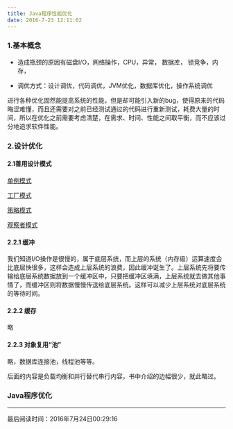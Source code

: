 ```yaml
---
title: Java程序性能优化
date: 2016-7-23 12:11:02
---
```


### 1.基本概念

- 造成瓶颈的原因有磁盘I/O，网络操作，CPU，异常， 数据库， 锁竞争，内存，


- 调优方式：设计调优，代码调优，JVM优化，数据库优化，操作系统调优

进行各种优化固然能提高系统的性能，但是却可能引入新的bug，使得原来的代码晦涩难懂，而且还需要对之前已经测试通过的代码进行重新测试，耗费大量的时间，所以在优化之前需要考虑清楚，在需求、时间、性能之间取平衡，而不应该过分地追求软件性能。



### 2.设计优化

#### 2.1善用设计模式

[单例模式](http://9avalon.com/%E8%AE%BE%E8%AE%A1%E6%A8%A1%E5%BC%8F/%E5%8D%95%E4%BE%8B%E6%A8%A1%E5%BC%8F.html)

[工厂模式](http://9avalon.com/%E8%AE%BE%E8%AE%A1%E6%A8%A1%E5%BC%8F/%E5%B7%A5%E5%8E%82%E6%A8%A1%E5%BC%8F.html)

[策略模式](http://9avalon.com/%E8%AE%BE%E8%AE%A1%E6%A8%A1%E5%BC%8F/%E7%AD%96%E7%95%A5%E6%A8%A1%E5%BC%8F.html)

[观察者模式](http://9avalon.com/%E8%AE%BE%E8%AE%A1%E6%A8%A1%E5%BC%8F/%E8%A7%82%E5%AF%9F%E8%80%85%E6%A8%A1%E5%BC%8F.html)

 

#### 2.2.1 缓冲

我们知道I/O操作是很慢的，属于底层系统，而上层的系统（内存级）运算速度会比底层快很多，这样会造成上层系统的浪费，因此缓冲诞生了。上层系统先将要传输给底层系统数据放到一个缓冲区中，只要把缓冲区填满，上层系统就去做其他事情了，而缓冲区则将数据慢慢传送给底层系统。这样可以减少上层系统对底层系统的等待时间。

#### 2.2.2 缓存

略

#### 2.2.3 对象复用“池”

略，数据库连接池，线程池等等。

后面的内容是负载均衡和并行替代串行内容，书中介绍的边幅很少，就此略过。

### Java程序优化


---

最后阅读时间：2016年7月24日00:29:16 







